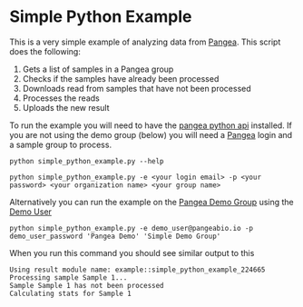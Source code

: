 # Simple Python Example

This is a very simple example of analyzing data from [Pangea](https://pangeabio.io). This script does the following:

1. Gets a list of samples in a Pangea group
2. Checks if the samples have already been processed
3. Downloads read from samples that have not been processed
4. Processes the reads
5. Uploads the new result

To run the example you will need to have the [pangea python api](https://github.com/LongTailBio/pangea-django/tree/master/api-client) installed. If you are not using the demo group (below) you will need a [Pangea](https://pangeabio.io) login and a sample group to process.

```
python simple_python_example.py --help
```

```
python simple_python_example.py -e <your login email> -p <your password> <your organization name> <your group name>
```

Alternatively you can run the example on the [Pangea Demo Group](https://pangeabio.io/sample-groups/6c0f8eea-b183-47af-84df-99ab33d4292b) using the [Demo User](https://pangeabio.io/users/7fb84c58-933a-49e5-92ca-b25fa3360ff6)

```
python simple_python_example.py -e demo_user@pangeabio.io -p demo_user_password 'Pangea Demo' 'Simple Demo Group'
```

When you run this command you should see similar output to this
```
Using result module name: example::simple_python_example_224665
Processing sample Sample 1...
Sample Sample 1 has not been processed
Calculating stats for Sample 1
```